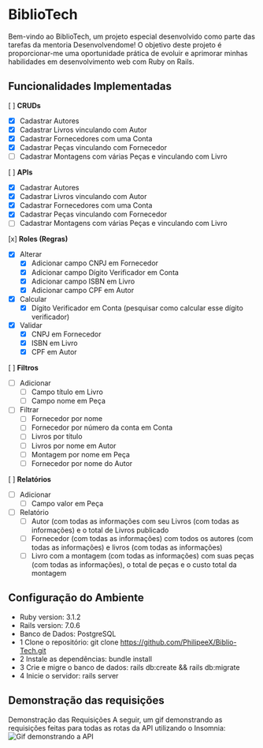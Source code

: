 # BiblioTech

Bem-vindo ao BiblioTech, um projeto especial desenvolvido como parte das tarefas da mentoria Desenvolvendome! O objetivo deste projeto é proporcionar-me uma oportunidade prática de evoluir e aprimorar minhas habilidades em desenvolvimento web com Ruby on Rails.


## Funcionalidades Implementadas

[ ] **CRUDs**
- [x] Cadastrar Autores
- [x] Cadastrar Livros vinculando com Autor
- [x] Cadastrar Fornecedores com uma Conta
- [x] Cadastrar Peças vinculando com Fornecedor
- [ ] Cadastrar Montagens com várias Peças e vinculando com Livro

[ ] **APIs**
- [x] Cadastrar Autores
- [x] Cadastrar Livros vinculando com Autor
- [x] Cadastrar Fornecedores com uma Conta
- [x] Cadastrar Peças vinculando com Fornecedor
- [ ] Cadastrar Montagens com várias Peças e vinculando com Livro

[x] **Roles (Regras)**
- [x] Alterar
    - [x] Adicionar campo CNPJ em Fornecedor
    - [x] Adicionar campo Dígito Verificador em Conta
    - [x] Adicionar campo ISBN em Livro
    - [x] Adicionar campo CPF em Autor
- [x] Calcular
    - [x] Dígito Verificador em Conta (pesquisar como calcular esse dígito verificador)
- [x] Validar
    - [x] CNPJ em Fornecedor
    - [x] ISBN em Livro
    - [x] CPF em Autor

[ ] **Filtros**
- [ ] Adicionar
    - [ ] Campo título em Livro
    - [ ] Campo nome em Peça
- [ ] Filtrar
    - [ ] Fornecedor por nome
    - [ ] Fornecedor por número da conta em Conta
    - [ ] Livros por título
    - [ ] Livros por nome em Autor
    - [ ] Montagem por nome em Peça
    - [ ] Fornecedor por nome do Autor

[ ] **Relatórios**
- [ ] Adicionar
    - [ ] Campo valor em Peça
- [ ] Relatório
    - [ ] Autor (com todas as informações com seu Livros (com todas as informações) e o total de Livros publicado
    - [ ] Fornecedor (com todas as informações) com todos os autores (com todas as informações) e livros (com todas as informações)
    - [ ] Livro com a montagem (com todas as informações) com suas peças (com todas as informações), o total de peças e o custo total da montagem

## Configuração do Ambiente
- Ruby version: 3.1.2
- Rails version: 7.0.6
- Banco de Dados: PostgreSQL
- 1 Clone o repositório: git clone https://github.com/PhilipeeX/Biblio-Tech.git
- 2 Instale as dependências: bundle install
- 3 Crie e migre o banco de dados: rails db:create && rails db:migrate
- 4 Inicie o servidor: rails server

## Demonstração das requisições
Demonstração das Requisições
A seguir, um gif demonstrando as requisições feitas para todas as rotas da API utilizando o Insomnia:
![Gif demonstrando a API](https://github.com/PhilipeeX/Biblio-Tech/blob/release/v0.3.0/app/assets/images/Api-editora-de-livros-insomnia.gif)